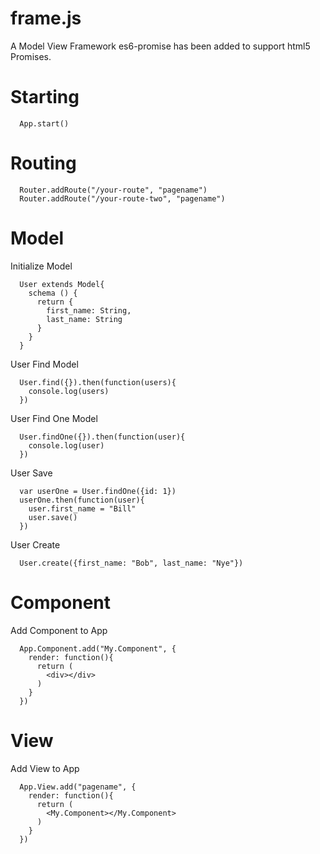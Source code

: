# frame.js
A Model View Framework es6-promise has been added to support html5 Promises.

# Starting
```
  App.start()
```

# Routing
```
  Router.addRoute("/your-route", "pagename")
  Router.addRoute("/your-route-two", "pagename")
```

# Model
Initialize Model
```
  User extends Model{
    schema () {
      return {
        first_name: String,
        last_name: String
      }
    }
  }
```

User Find Model
```
  User.find({}).then(function(users){
    console.log(users)
  })
```

User Find One Model
```
  User.findOne({}).then(function(user){
    console.log(user)
  })
```

User Save
```
  var userOne = User.findOne({id: 1})
  userOne.then(function(user){
    user.first_name = "Bill"
    user.save()
  })
```

User Create
```
  User.create({first_name: "Bob", last_name: "Nye"})
```

# Component
Add Component to App
```
  App.Component.add("My.Component", {
    render: function(){
      return (
        <div></div>
      )
    }  
  })
```

# View
Add View to App
```
  App.View.add("pagename", {
    render: function(){
      return (
        <My.Component></My.Component>
      )
    }  
  })
```
